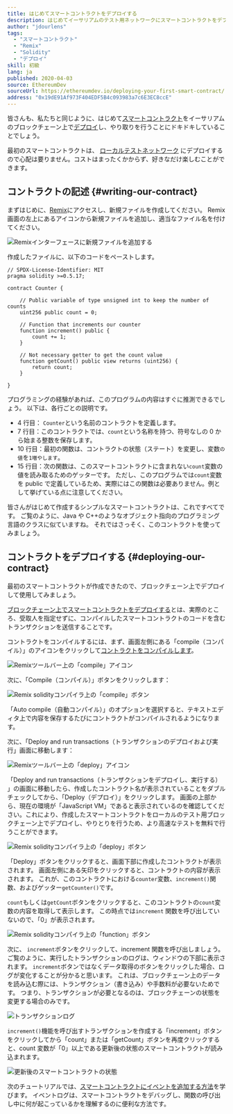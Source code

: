 ```yaml
---
title: はじめてスマートコントラクトをデプロイする
description: はじめてイーサリアムのテスト用ネットワークにスマートコントラクトをデプロイするユーザー向けのイントロダクション
author: "jdourlens"
tags:
  - "スマートコントラクト"
  - "Remix"
  - "Solidity"
  - "デプロイ"
skill: 初級
lang: ja
published: 2020-04-03
source: EthereumDev
sourceUrl: https://ethereumdev.io/deploying-your-first-smart-contract/
address: "0x19dE91Af973F404EDF5B4c093983a7c6E3EC8ccE"
---
```


皆さんも、私たちと同じように、はじめて[スマートコントラクト](/developers/docs/smart-contracts/)をイーサリアムのブロックチェーン上で[デプロイ](/developers/docs/smart-contracts/deploying/)し、やり取りを行うことにドキドキしていることでしょう。

最初のスマートコントラクトは、 [ローカルテストネットワーク](/developers/docs/networks/) にデプロイするので心配は要りません。コストはまったくかからず、好きなだけ楽しむことができます。

## コントラクトの記述 {#writing-our-contract}

まずはじめに、[Remix](https://remix.ethereum.org/)にアクセスし、新規ファイルを作成してください。 Remix 画面の左上にあるアイコンから新規ファイルを追加し、適当なファイル名を付けてください。

![Remixインターフェースに新規ファイルを追加する](./remix.png)

作成したファイルに、以下のコードをペーストします。

```solidity
// SPDX-License-Identifier: MIT
pragma solidity >=0.5.17;

contract Counter {

    // Public variable of type unsigned int to keep the number of counts
    uint256 public count = 0;

    // Function that increments our counter
    function increment() public {
        count += 1;
    }

    // Not necessary getter to get the count value
    function getCount() public view returns (uint256) {
        return count;
    }

}
```

プログラミングの経験があれば、このプログラムの内容はすぐに推測できるでしょう。 以下は、各行ごとの説明です。

- 4 行目： `Counter`という名前のコントラクトを定義します。
- 7 行目：このコントラクトでは、`count`という名称を持つ、符号なしの 0 から始まる整数を保存します。
- 10 行目：最初の関数は、コントラクトの状態（ステート）を変更し、変数`の値`を`1増やします`。
- 15 行目：次の関数は、このスマートコントラクトに含まれない`count`変数の値を読み取るためのゲッターです。 ただし、このプログラムでは`count`変数を public で定義しているため、実際にはこの関数は必要ありません。例として挙げている点に注意してください。

皆さんがはじめて作成するシンプルなスマートコントラクトは、これですべてです。 ご覧のように、Java や C++のようなオブジェクト指向のプログラミング言語のクラスに似ていますね。 それではさっそく、このコントラクトを使ってみましょう。

## コントラクトをデプロイする {#deploying-our-contract}

最初のスマートコントラクトが作成できたので、ブロックチェーン上でデプロイして使用してみましょう。

[ブロックチェーン上でスマートコントラクトをデプロイする](/developers/docs/smart-contracts/deploying/)とは、実際のところ、受取人を指定せずに、コンパイルしたスマートコントラクトのコードを含むトランザクションを送信することです。

コントラクトをコンパイルするには、まず、画面左側にある「compile（コンパイル）」のアイコンをクリックして[コントラクトをコンパイルします](/developers/docs/smart-contracts/compiling/)。

![Remixツールバー上の「compile」アイコン](./remix-compile-button.png)

次に、「Compile（コンパイル）」ボタンをクリックします：

![Remix solidityコンパイラ上の「compile」ボタン](./remix-compile.png)

「Auto compile（自動コンパイル）」のオプションを選択すると、テキストエディタ上で内容を保存するたびにコントラクトがコンパイルされるようになります。

次に、「Deploy and run transactions（トランザクションのデプロイおよび実行」画面に移動します：

![Remixツールバー上の「deploy」アイコン](./remix-deploy.png)

「Deploy and run transactions（トランザクションをデプロイし、実行する） 」の画面に移動したら、作成したコントラクト名が表示されていることをダブルチェックしてから、「Deploy（デプロイ）」をクリックします。 画面の上部から、現在の環境が「JavaScript VM」であると表示されているのを確認してください。これにより、作成したスマートコントラクトをローカルのテスト用ブロックチェーン上でデプロイし、やりとりを行うため、より高速なテストを無料で行うことができます。

![Remix solidityコンパイラ上の「deploy」ボタン](./remix-deploy-button.png)

「Deploy」ボタンをクリックすると、画面下部に作成したコントラクトが表示されます。 画面左側にある矢印をクリックすると、コントラクトの内容が表示されます。 これが、このコントラクトにおける`counter`変数、`increment()`関数、およびゲッター`getCounter()`です。

`count`もしくは`getCount`ボタンをクリックすると、このコントラクトの`count`変数の内容を取得して表示します。 この時点では`increment` 関数を呼び出していないので、「0」が表示されます。

![Remix solidityコンパイラ上の「function」ボタン](./remix-function-button.png)

次に、 `increment`ボタンをクリックして、increment 関数を呼び出しましょう。 ご覧のように、実行したトランザクションのログは、ウィンドウの下部に表示されます。 `increment`ボタンではなくデータ取得のボタンをクリックした場合、ログが変化することが分かると思います。 これは、ブロックチェーン上のデータを読み込む際には、トランザクション（書き込み）や手数料が必要ないためです。 つまり、トランザクションが必要となるのは、ブロックチェーンの状態を変更する場合のみです。

![トランザクションログ](./transaction-log.png)

`increment()`機能を呼び出すトランザクションを作成する「increment」ボタンをクリックしてから「count」または「getCount」ボタンを再度クリックすると、count 変数が「0」以上である更新後の状態のスマートコントラクトが読み込まれます。

![更新後のスマートコントラクトの状態](./updated-state.png)

次のチュートリアルでは、[スマートコントラクトにイベントを追加する方法](/developers/tutorials/logging-events-smart-contracts/)を学びます。 イベントログは、スマートコントラクトをデバッグし、関数の呼び出し中に何が起こっているかを理解するのに便利な方法です。
